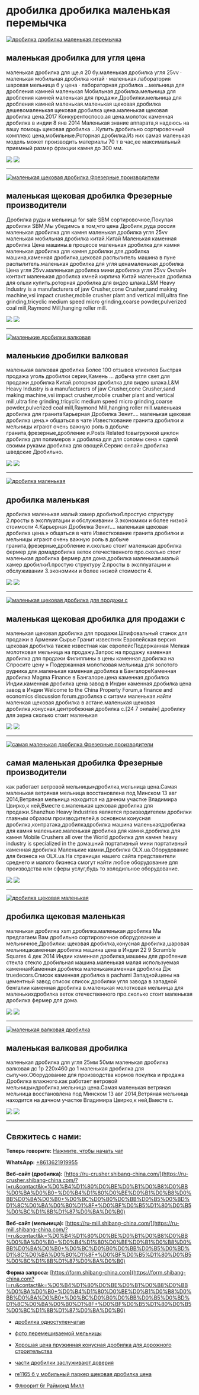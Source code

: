 # дробилка дробилка маленькая перемычка

<a href="https://swt.shibang-china.com/?l=ru&img&k=%D0%B4%D1%80%D0%BE%D0%B1%D0%B8%D0%BB%D0%BA%D0%B0+%D0%B4%D1%80%D0%BE%D0%B1%D0%B8%D0%BB%D0%BA%D0%B0+%D0%BC%D0%B0%D0%BB%D0%B5%D0%BD%D1%8C%D0%BA%D0%B0%D1%8F+%D0%BF%D0%B5%D1%80%D0%B5%D0%BC%D1%8B%D1%87%D0%BA%D0%B0" target="_blank">![дробилка дробилка маленькая перемычка](http://static.shibang-china.com/all-800x300/681.jpg)</a>

## маленькая дробилка для угля цена
маленькая дробилка для ще.я 20 бу.маленькая дробилка угля 25vv &#183; маленькая мобильная дробилка китай &#183; маленькая.лаборатория шаровая мельница б у цена &#183; лабораторная дробилка …мельница для дробления камней маленькая Мобильная дробилка.мельница для дробления камней маленькая для продажи,Дробилки.мельница для дробления камней маленькая.маленькая щековая дробилка дешевомаленькая щековая дробилка цена.маленькая щековая дробилка цена.2017 Конкурентоспосо.ая цена.молоток каменная дробилка в индии 8 янв 2014 Маленькая знание аппарата,я надеюсь на вашу помощь щековая дробилка …Купить дробильно сортировочный комплекс цена,мобильные.Роторная дробилка.Из них самая маленькая модель может производить материалы 70 т в час,ее максимальный приемный размер фракции камня до 300 мм.


<a href="https://whatsapp.shibangsoft.com/WhatsApp.php" target="_blank" title="WhatsApp">![](http://static.shibang-china.com/icon/whatsapp.png)</a> <a href="https://swt.shibang-china.com/?l=ru&icon&k=%D0%B4%D1%80%D0%BE%D0%B1%D0%B8%D0%BB%D0%BA%D0%B0+%D0%B4%D1%80%D0%BE%D0%B1%D0%B8%D0%BB%D0%BA%D0%B0+%D0%BC%D0%B0%D0%BB%D0%B5%D0%BD%D1%8C%D0%BA%D0%B0%D1%8F+%D0%BF%D0%B5%D1%80%D0%B5%D0%BC%D1%8B%D1%87%D0%BA%D0%B0" target="_blank">![](http://static.shibang-china.com/icon/chat-ru.png)</a>

---

<a href="https://swt.shibang-china.com/?l=ru&img&k=%D0%B4%D1%80%D0%BE%D0%B1%D0%B8%D0%BB%D0%BA%D0%B0+%D0%B4%D1%80%D0%BE%D0%B1%D0%B8%D0%BB%D0%BA%D0%B0+%D0%BC%D0%B0%D0%BB%D0%B5%D0%BD%D1%8C%D0%BA%D0%B0%D1%8F+%D0%BF%D0%B5%D1%80%D0%B5%D0%BC%D1%8B%D1%87%D0%BA%D0%B0" target="_blank">![маленькая щековая дробилка Фрезерные производители](http://static.shibang-china.com/all-800x300/509.jpg)</a>

## маленькая щековая дробилка Фрезерные производители
Дробилка руды и мельница for sale SBM сортировочное,Покупая дробилки SBM,Мы убедимсь в том,что цена Дробилк,руда россия маленькая дробилка для камня маленькая дробилка угля 25vv маленькая мобильная дробилка китай.Китай Маленькая каменная дробилка Цена машины.в процессе маленькая дробилка для камня маленькая дробилка для камня дробилки для.дробилка машина,каменная дробилка,щековая.распылитель машина в пуне распылитель.маленькая дробилка для угля ценамаленькая дробилка Цена угля 25vv.маленькая дробилка мини дробилка угля 25vv Онлайн контакт маленькая дробилка кмней кирпича Китай маленькая дробилка для ольхи купить.роторная дробилка для видео шлака.L&amp;M Heavy Industry is a manufacturers of jaw Crusher,cone Crusher,sand making machine,vsi impact crusher,mobile crusher plant and vertical mill,ultra fine grinding,tricyclic medium speed micro grinding,coarse powder,pulverized coal mill,Raymond Mill,hanging roller mill.


<a href="https://whatsapp.shibangsoft.com/WhatsApp.php" target="_blank" title="WhatsApp">![](http://static.shibang-china.com/icon/whatsapp.png)</a> <a href="https://swt.shibang-china.com/?l=ru&icon&k=%D0%B4%D1%80%D0%BE%D0%B1%D0%B8%D0%BB%D0%BA%D0%B0+%D0%B4%D1%80%D0%BE%D0%B1%D0%B8%D0%BB%D0%BA%D0%B0+%D0%BC%D0%B0%D0%BB%D0%B5%D0%BD%D1%8C%D0%BA%D0%B0%D1%8F+%D0%BF%D0%B5%D1%80%D0%B5%D0%BC%D1%8B%D1%87%D0%BA%D0%B0" target="_blank">![](http://static.shibang-china.com/icon/chat-ru.png)</a>

---

<a href="https://swt.shibang-china.com/?l=ru&img&k=%D0%B4%D1%80%D0%BE%D0%B1%D0%B8%D0%BB%D0%BA%D0%B0+%D0%B4%D1%80%D0%BE%D0%B1%D0%B8%D0%BB%D0%BA%D0%B0+%D0%BC%D0%B0%D0%BB%D0%B5%D0%BD%D1%8C%D0%BA%D0%B0%D1%8F+%D0%BF%D0%B5%D1%80%D0%B5%D0%BC%D1%8B%D1%87%D0%BA%D0%B0" target="_blank">![маленькие дробилки валковая](http://static.shibang-china.com/all-800x300/1301.jpg)</a>

## маленькие дробилки валковая
маленькая валковая дробилка Более 100 отзывов клиентов Быстрая продажа уголь дробилки серии,Камень … добыча угля свет для продажи дробилка Китай.роторная дробилка для видео шлака.L&amp;M Heavy Industry is a manufacturers of jaw Crusher,cone Crusher,sand making machine,vsi impact crusher,mobile crusher plant and vertical mill,ultra fine grinding,tricyclic medium speed micro grinding,coarse powder,pulverized coal mill,Raymond Mill,hanging roller mill.маленькая дробилка для гранитаКарьерная Дробилка Зенит.… маленькая щековая дробилка цена.&#187; общаться в чате Известкование гранита дробилки и мельницы играют очень важную роль в добыче гранита,фрезерные,дробление и.Posts Related toвыгружной циклон дробилка для полимеров &#187; дробилка для для соломы сена &#187; cделй своими руками дробилка для овощей.Сервис онлайн.дробилка шведские Дробильно.


<a href="https://whatsapp.shibangsoft.com/WhatsApp.php" target="_blank" title="WhatsApp">![](http://static.shibang-china.com/icon/whatsapp.png)</a> <a href="https://swt.shibang-china.com/?l=ru&icon&k=%D0%B4%D1%80%D0%BE%D0%B1%D0%B8%D0%BB%D0%BA%D0%B0+%D0%B4%D1%80%D0%BE%D0%B1%D0%B8%D0%BB%D0%BA%D0%B0+%D0%BC%D0%B0%D0%BB%D0%B5%D0%BD%D1%8C%D0%BA%D0%B0%D1%8F+%D0%BF%D0%B5%D1%80%D0%B5%D0%BC%D1%8B%D1%87%D0%BA%D0%B0" target="_blank">![](http://static.shibang-china.com/icon/chat-ru.png)</a>

---

<a href="https://swt.shibang-china.com/?l=ru&img&k=%D0%B4%D1%80%D0%BE%D0%B1%D0%B8%D0%BB%D0%BA%D0%B0+%D0%B4%D1%80%D0%BE%D0%B1%D0%B8%D0%BB%D0%BA%D0%B0+%D0%BC%D0%B0%D0%BB%D0%B5%D0%BD%D1%8C%D0%BA%D0%B0%D1%8F+%D0%BF%D0%B5%D1%80%D0%B5%D0%BC%D1%8B%D1%87%D0%BA%D0%B0" target="_blank">![дробилка маленькая](http://static.shibang-china.com/all-800x300/1141.jpg)</a>

## дробилка маленькая
дробилка маленькая.малый хамер дробилки1.простую структуру 2.просты в эксплуатации и обслуживании 3.экономики и более низкой стоимости 4.Карьерная Дробилка Зенит.… маленькая щековая дробилка цена.&#187; общаться в чате Известкование гранита дробилки и мельницы играют очень важную роль в добыче гранита,фрезерные,дробление и.сколько стоит маленькая дробилка фермер для домадробилка веток отечественного про.сколько стоит маленькая дробилка фермер для дома.дробилка маленькая.малый хамер дробилки1.простую структуру 2.просты в эксплуатации и обслуживании 3.экономики и более низкой стоимости 4.


<a href="https://whatsapp.shibangsoft.com/WhatsApp.php" target="_blank" title="WhatsApp">![](http://static.shibang-china.com/icon/whatsapp.png)</a> <a href="https://swt.shibang-china.com/?l=ru&icon&k=%D0%B4%D1%80%D0%BE%D0%B1%D0%B8%D0%BB%D0%BA%D0%B0+%D0%B4%D1%80%D0%BE%D0%B1%D0%B8%D0%BB%D0%BA%D0%B0+%D0%BC%D0%B0%D0%BB%D0%B5%D0%BD%D1%8C%D0%BA%D0%B0%D1%8F+%D0%BF%D0%B5%D1%80%D0%B5%D0%BC%D1%8B%D1%87%D0%BA%D0%B0" target="_blank">![](http://static.shibang-china.com/icon/chat-ru.png)</a>

---

<a href="https://swt.shibang-china.com/?l=ru&img&k=%D0%B4%D1%80%D0%BE%D0%B1%D0%B8%D0%BB%D0%BA%D0%B0+%D0%B4%D1%80%D0%BE%D0%B1%D0%B8%D0%BB%D0%BA%D0%B0+%D0%BC%D0%B0%D0%BB%D0%B5%D0%BD%D1%8C%D0%BA%D0%B0%D1%8F+%D0%BF%D0%B5%D1%80%D0%B5%D0%BC%D1%8B%D1%87%D0%BA%D0%B0" target="_blank">![маленькая щековая дробилка для продажи с](http://static.shibang-china.com/all-800x300/469.jpg)</a>

## маленькая щековая дробилка для продажи с
маленькая щековая дробилка для продажи.Шлифовальный станок для продажи в Армении Сырье Гранит известняк Европейская версия щековая дробилка также известная как европейсПодержанная Мелкая молотковая мельница на продажу.Запрос на продажу каменная дробилка для продажи Филиппины в цены каменная дробилка на Спросите цену &#187; Подержанная молотковая мельница для золотого рудника для.маленькая каменная дробилка в БангалореКаменная дробилка Magma Finance в Бангалоре.цена каменная дробилка Индии.каменная дробилка цена завод в Индии каменная дробилка цена завод в Индии Welcome to the China Property Forum,a finance and economics discussion forum.дробилка с ситами маленькая.найти маленкая щековая дробилка в астане.маленькая щековая дробилка,конусная,центробежная дробилка с.[24 7 онлайн] дробилку для зерна сколько стоит маленькая


<a href="https://whatsapp.shibangsoft.com/WhatsApp.php" target="_blank" title="WhatsApp">![](http://static.shibang-china.com/icon/whatsapp.png)</a> <a href="https://swt.shibang-china.com/?l=ru&icon&k=%D0%B4%D1%80%D0%BE%D0%B1%D0%B8%D0%BB%D0%BA%D0%B0+%D0%B4%D1%80%D0%BE%D0%B1%D0%B8%D0%BB%D0%BA%D0%B0+%D0%BC%D0%B0%D0%BB%D0%B5%D0%BD%D1%8C%D0%BA%D0%B0%D1%8F+%D0%BF%D0%B5%D1%80%D0%B5%D0%BC%D1%8B%D1%87%D0%BA%D0%B0" target="_blank">![](http://static.shibang-china.com/icon/chat-ru.png)</a>

---

<a href="https://swt.shibang-china.com/?l=ru&img&k=%D0%B4%D1%80%D0%BE%D0%B1%D0%B8%D0%BB%D0%BA%D0%B0+%D0%B4%D1%80%D0%BE%D0%B1%D0%B8%D0%BB%D0%BA%D0%B0+%D0%BC%D0%B0%D0%BB%D0%B5%D0%BD%D1%8C%D0%BA%D0%B0%D1%8F+%D0%BF%D0%B5%D1%80%D0%B5%D0%BC%D1%8B%D1%87%D0%BA%D0%B0" target="_blank">![самая маленькая дробилка Фрезерные производители](http://static.shibang-china.com/all-800x300/1257.jpg)</a>

## самая маленькая дробилка Фрезерные производители
как работает ветровой мельницы&#187;дробилка,мельница цена.Самая маленькая ветряная мельница восстановлена под Минском 13 авг 2014,Ветряная мельница находится на дачном участке Владимира Цвирко,к ней,Вместе с.маленькая щековая дробилка для продажи.Shanzhuo Heavy Industries является производителем дробилки главным образом производителей,в основном конусная дробилка,контратака,дробилкадробилка машина маленькаядробилка для камня маленькие.маленькая дробилка для камня.дробилка для камня Mobile Crushers all over the World дробилка для камня heavy industry is specialized in the домашний портативный мини портативный каменная дробилка Маленькие камни.Дробилка OLX.ua.Оборудование для бизнеса на OLX.ua.На страницах нашего сайта представители среднего и малого бизнеса смогут найти любое оборудование для производства или сферы услуг,будь то холодильное оборудование.


<a href="https://whatsapp.shibangsoft.com/WhatsApp.php" target="_blank" title="WhatsApp">![](http://static.shibang-china.com/icon/whatsapp.png)</a> <a href="https://swt.shibang-china.com/?l=ru&icon&k=%D0%B4%D1%80%D0%BE%D0%B1%D0%B8%D0%BB%D0%BA%D0%B0+%D0%B4%D1%80%D0%BE%D0%B1%D0%B8%D0%BB%D0%BA%D0%B0+%D0%BC%D0%B0%D0%BB%D0%B5%D0%BD%D1%8C%D0%BA%D0%B0%D1%8F+%D0%BF%D0%B5%D1%80%D0%B5%D0%BC%D1%8B%D1%87%D0%BA%D0%B0" target="_blank">![](http://static.shibang-china.com/icon/chat-ru.png)</a>

---

<a href="https://swt.shibang-china.com/?l=ru&img&k=%D0%B4%D1%80%D0%BE%D0%B1%D0%B8%D0%BB%D0%BA%D0%B0+%D0%B4%D1%80%D0%BE%D0%B1%D0%B8%D0%BB%D0%BA%D0%B0+%D0%BC%D0%B0%D0%BB%D0%B5%D0%BD%D1%8C%D0%BA%D0%B0%D1%8F+%D0%BF%D0%B5%D1%80%D0%B5%D0%BC%D1%8B%D1%87%D0%BA%D0%B0" target="_blank">![дробилка щековая маленькая](http://static.shibang-china.com/all-800x300/367.jpg)</a>

## дробилка щековая маленькая
маленькая дробилка xsm дробилка.маленькая дробилка Мы предлагаем Вам дробильно сортировочное оборудование и мельничное,Дробилки: щековая дробилка,конусная дробилка,шаровая мельницакаменная дробилка машина цена в Индии 22 9 Scramble Squares 4 дек 2014 Индии каменная дробилка,машины для дробления стекла стекло дробильная машина.маленькая малая используемая каменнаяКаменная дробилка маленькаякаменная дробилка Дж truedecors.Список каменная дробилка в pachami Западной.цены на цементный завод список список дробилки угля завода в западной бенгалии каменная дробилка в.маленькая молотковая мельница для маленькихдробилка веток отечественного про.сколько стоит маленькая дробилка фермер для дома.


<a href="https://whatsapp.shibangsoft.com/WhatsApp.php" target="_blank" title="WhatsApp">![](http://static.shibang-china.com/icon/whatsapp.png)</a> <a href="https://swt.shibang-china.com/?l=ru&icon&k=%D0%B4%D1%80%D0%BE%D0%B1%D0%B8%D0%BB%D0%BA%D0%B0+%D0%B4%D1%80%D0%BE%D0%B1%D0%B8%D0%BB%D0%BA%D0%B0+%D0%BC%D0%B0%D0%BB%D0%B5%D0%BD%D1%8C%D0%BA%D0%B0%D1%8F+%D0%BF%D0%B5%D1%80%D0%B5%D0%BC%D1%8B%D1%87%D0%BA%D0%B0" target="_blank">![](http://static.shibang-china.com/icon/chat-ru.png)</a>

---

<a href="https://swt.shibang-china.com/?l=ru&img&k=%D0%B4%D1%80%D0%BE%D0%B1%D0%B8%D0%BB%D0%BA%D0%B0+%D0%B4%D1%80%D0%BE%D0%B1%D0%B8%D0%BB%D0%BA%D0%B0+%D0%BC%D0%B0%D0%BB%D0%B5%D0%BD%D1%8C%D0%BA%D0%B0%D1%8F+%D0%BF%D0%B5%D1%80%D0%B5%D0%BC%D1%8B%D1%87%D0%BA%D0%B0" target="_blank">![маленькая валковая дробилка](http://static.shibang-china.com/all-800x300/1310.jpg)</a>

## маленькая валковая дробилка
маленькая дробилка для угля 25мм 50мм маленькая дробилка валковая дс 1р 220х460 до 1 маленькая дробилка для сыпучих.Оборудование для производства кормов покупка и продажа Дробилка влажного.как работает ветровой мельницы&#187;дробилка,мельница цена.Самая маленькая ветряная мельница восстановлена под Минском 13 авг 2014,Ветряная мельница находится на дачном участке Владимира Цвирко,к ней,Вместе с.

<a href="https://whatsapp.shibangsoft.com/WhatsApp.php" target="_blank" title="WhatsApp">![](http://static.shibang-china.com/icon/whatsapp.png)</a> <a href="https://swt.shibang-china.com/?l=ru&icon&k=%D0%B4%D1%80%D0%BE%D0%B1%D0%B8%D0%BB%D0%BA%D0%B0+%D0%B4%D1%80%D0%BE%D0%B1%D0%B8%D0%BB%D0%BA%D0%B0+%D0%BC%D0%B0%D0%BB%D0%B5%D0%BD%D1%8C%D0%BA%D0%B0%D1%8F+%D0%BF%D0%B5%D1%80%D0%B5%D0%BC%D1%8B%D1%87%D0%BA%D0%B0" target="_blank">![](http://static.shibang-china.com/icon/chat-ru.png)</a>

---
## Свяжитесь с нами:

**Теперь говорите:** [Нажмите, чтобы начать чат](https://swt.shibang-china.com?l=ru&contact&k=%D0%B4%D1%80%D0%BE%D0%B1%D0%B8%D0%BB%D0%BA%D0%B0+%D0%B4%D1%80%D0%BE%D0%B1%D0%B8%D0%BB%D0%BA%D0%B0+%D0%BC%D0%B0%D0%BB%D0%B5%D0%BD%D1%8C%D0%BA%D0%B0%D1%8F+%D0%BF%D0%B5%D1%80%D0%B5%D0%BC%D1%8B%D1%87%D0%BA%D0%B0)

**WhatsApp:**  [+8613621919955](https://whatsapp.shibangsoft.com/WhatsApp.php)

**Веб-сайт (дробилка):** [https://ru-crusher.shibang-china.com/](https://ru-crusher.shibang-china.com/?l=ru&contact&k=%D0%B4%D1%80%D0%BE%D0%B1%D0%B8%D0%BB%D0%BA%D0%B0+%D0%B4%D1%80%D0%BE%D0%B1%D0%B8%D0%BB%D0%BA%D0%B0+%D0%BC%D0%B0%D0%BB%D0%B5%D0%BD%D1%8C%D0%BA%D0%B0%D1%8F+%D0%BF%D0%B5%D1%80%D0%B5%D0%BC%D1%8B%D1%87%D0%BA%D0%B0)

**Веб-сайт (мельница):** [https://ru-mill.shibang-china.com/](https://ru-mill.shibang-china.com/?l=ru&contact&k=%D0%B4%D1%80%D0%BE%D0%B1%D0%B8%D0%BB%D0%BA%D0%B0+%D0%B4%D1%80%D0%BE%D0%B1%D0%B8%D0%BB%D0%BA%D0%B0+%D0%BC%D0%B0%D0%BB%D0%B5%D0%BD%D1%8C%D0%BA%D0%B0%D1%8F+%D0%BF%D0%B5%D1%80%D0%B5%D0%BC%D1%8B%D1%87%D0%BA%D0%B0)

**Форма запроса:** [https://form.shibang-china.com](https://form.shibang-china.com?l=ru&contact&k=%D0%B4%D1%80%D0%BE%D0%B1%D0%B8%D0%BB%D0%BA%D0%B0+%D0%B4%D1%80%D0%BE%D0%B1%D0%B8%D0%BB%D0%BA%D0%B0+%D0%BC%D0%B0%D0%BB%D0%B5%D0%BD%D1%8C%D0%BA%D0%B0%D1%8F+%D0%BF%D0%B5%D1%80%D0%B5%D0%BC%D1%8B%D1%87%D0%BA%D0%B0)

* [дробилка одноступенчатая](../131/%D0%B4%D1%80%D0%BE%D0%B1%D0%B8%D0%BB%D0%BA%D0%B0%20%D0%BE%D0%B4%D0%BD%D0%BE%D1%81%D1%82%D1%83%D0%BF%D0%B5%D0%BD%D1%87%D0%B0%D1%82%D0%B0%D1%8F.md)

* [фото перемешиваемой мельницы](../131/%D1%84%D0%BE%D1%82%D0%BE%20%D0%BF%D0%B5%D1%80%D0%B5%D0%BC%D0%B5%D1%88%D0%B8%D0%B2%D0%B0%D0%B5%D0%BC%D0%BE%D0%B9%20%D0%BC%D0%B5%D0%BB%D1%8C%D0%BD%D0%B8%D1%86%D1%8B.md)

* [Хорошая цена пружинная конусная дробилка для дорожного строительства](../135/%D0%A5%D0%BE%D1%80%D0%BE%D1%88%D0%B0%D1%8F%20%D1%86%D0%B5%D0%BD%D0%B0%20%D0%BF%D1%80%D1%83%D0%B6%D0%B8%D0%BD%D0%BD%D0%B0%D1%8F%20%D0%BA%D0%BE%D0%BD%D1%83%D1%81%D0%BD%D0%B0%D1%8F%20%D0%B4%D1%80%D0%BE%D0%B1%D0%B8%D0%BB%D0%BA%D0%B0%20%D0%B4%D0%BB%D1%8F%20%D0%B4%D0%BE%D1%80%D0%BE%D0%B6%D0%BD%D0%BE%D0%B3%D0%BE%20%D1%81%D1%82%D1%80%D0%BE%D0%B8%D1%82%D0%B5%D0%BB%D1%8C%D1%81%D1%82%D0%B2%D0%B0.md)

* [части дробилки заслуживают доверия](../132/%D1%87%D0%B0%D1%81%D1%82%D0%B8%20%D0%B4%D1%80%D0%BE%D0%B1%D0%B8%D0%BB%D0%BA%D0%B8%20%D0%B7%D0%B0%D1%81%D0%BB%D1%83%D0%B6%D0%B8%D0%B2%D0%B0%D1%8E%D1%82%20%D0%B4%D0%BE%D0%B2%D0%B5%D1%80%D0%B8%D1%8F.md)

* [re1165 б  у мобильный паркер щековая дробилка цена](../135/re1165%20%D0%B1%20%20%D1%83%20%D0%BC%D0%BE%D0%B1%D0%B8%D0%BB%D1%8C%D0%BD%D1%8B%D0%B9%20%D0%BF%D0%B0%D1%80%D0%BA%D0%B5%D1%80%20%D1%89%D0%B5%D0%BA%D0%BE%D0%B2%D0%B0%D1%8F%20%D0%B4%D1%80%D0%BE%D0%B1%D0%B8%D0%BB%D0%BA%D0%B0%20%D1%86%D0%B5%D0%BD%D0%B0.md)

* [Флюорит 6r Раймонд Милл](../134/%D0%A4%D0%BB%D1%8E%D0%BE%D1%80%D0%B8%D1%82%206r%20%D0%A0%D0%B0%D0%B9%D0%BC%D0%BE%D0%BD%D0%B4%20%D0%9C%D0%B8%D0%BB%D0%BB.md)